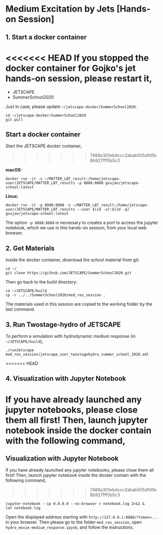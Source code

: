 # Medium Excitation by Jets [Hands-on Session]


## 1. Start a docker container

<<<<<<< HEAD
If you stopped the docker container for Gojko's jet hands-on session, please restart it,
=======
* JETSCAPE
* SummerSchool2020

Just in case, please update `~/jetscape-docker/SummerSchool2020`:

```
cd ~/jetscape-docker/SummerSchool2020
git pull
```

## Start a docker container

Start the JETSCAPE docker container,
>>>>>>> 7488a301ebdccc2abab505dfd5b8b927fff5b5c3

**macOS:**
```
docker run -it -v ~/MATTER_LBT_result:/home/jetscape-user/JETSCAPE/MATTER_LBT_results -p 8888:8888 gvujan/jetscape-school:latest
```

**Linux:**
```
docker run -it -p 8888:8888 -v ~/MATTER_LBT_result:/home/jetscape-user/JETSCAPE/MATTER_LBT_results --user $(id -u):$(id -g) gvujan/jetscape-school:latest
```

The option `-p 8888:8888` is necessary to creates a port to access the jupyter notebook, which we use in this hands-on session, from your local web browser.

## 2. Get Materials


Inside the docker container, download the school material from git:

```
cd ~/
git clone https://github.com/JETSCAPE/SummerSchool2020.git
```

Then go back to the build directory: 

```
cd ~/JETSCAPE/build
cp -r ../../SummerSchool2020/med_res_session .
```

The materials used in this session are copied to the working folder by the last command.


<!--## Build JETSCAPE with LBT-tables, MUSIC and iSS

Please make sure all the external code packages (LBT-tables, MUSIC and iSS) have been
downloaded. You can check this by the following commands,

```
cd ~/JETSCAPE/external_packages
ls
```

Please check the folder `LBT-tables`, `music` and `iSS` are present.
If not, please get them with the following commands,

```
./get_lbtTab.sh
./get_music.sh
./get_iSS.sh
```

Setup and build JETSCAPE from inside the docker container:

```
cd ~/JETSCAPE
mkdir -p build
cd build
cmake .. -DUSE_MUSIC=ON -DUSE_ISS=ON
make -j4
cp -r ../../SummerSchool2020/med_res_session .
```

The materials used in this session are copied to the working folder by the last command.
-->
## 3. Run Twostage-hydro of JETSCAPE

To perform a simulation with hydrodynamic medium response (in `~/JETSCAPE/build`), 

```
./runJetscape med_res_session/jetscape_user_twostagehydro_summer_school_2020.xml
```


<<<<<<< HEAD
## 4. Visualization with Jupyter Notebook
If you have already launched any jupyter notebooks, please close them all first! Then, launch jupyter notebook inside the docker contain with the following command, 
=======
## Visualization with Jupyter Notebook

If you have already launched any jupyter notebooks, please close them all first!
Then, launch jupyter notebook inside the docker contain with the following command, 
>>>>>>> 7488a301ebdccc2abab505dfd5b8b927fff5b5c3

```
jupyter-notebook --ip 0.0.0.0 --no-browser > notebook.log 2>&1 &
cat notebook.log
```
Open the displayed address starting with `http://127.0.0.1:8888/?token=...` in your browser. 
Then please go to the folder `med_res_session`, open `hydro_movie-medium_response.ipynb`, and follow the instructions. 



